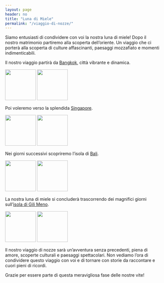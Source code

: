 ```yaml
---
layout: page
header: no
title: "Luna di Miele"
permalink: "/viaggio-di-nozze/"
---
```


Siamo entusiasti di condividere con voi la nostra luna di miele!
Dopo il nostro matrimonio partiremo alla scoperta dell’oriente.
Un viaggio che ci porterà alla scoperta di culture affascinanti, paesaggi mozzafiato e momenti indimenticabili. 

Il nostro viaggio partirà da <u>Bangkok</u>, città vibrante e dinamica. 

<p float="left">
  <img src="{{ site.urlimg }}bangkok 1.jpeg" width="100" />
  <img src="{{ site.urlimg }}Bangkok 2.jpeg" width="100" />
</p>

Poi voleremo verso la splendida <u>Singapore</u>. 

<p float="left">
  <img src="{{ site.urlimg }}Singapore 1.jpg" width="100" />
  <img src="{{ site.urlimg }}Singapore 2.jpg" width="100" />
</p>

Nei giorni successivi scopriremo l’isola di <u>Bali</u>. 

<p float="left">
  <img src="{{ site.urlimg }}Bali 1.jpg" width="100" />
  <img src="{{ site.urlimg }}bali 2.jpg" width="100" />
</p>

La nostra luna di miele si concluderà trascorrendo dei magnifici giorni sull’<u>isola di Gili Meno</u>.

<p float="left">
  <img src="{{ site.urlimg }}Gili 1.jpg" width="100" />
  <img src="{{ site.urlimg }}Gili 2.jpg" width="100" />
</p>

Il nostro viaggio di nozze sarà un’avventura senza precedenti, piena di amore, scoperte culturali e paesaggi spettacolari. Non vediamo l’ora di condividere questo viaggio con voi e di tornare con storie da raccontare e cuori pieni di ricordi.

Grazie per essere parte di questa meravigliosa fase delle nostre vite!
